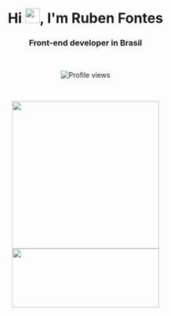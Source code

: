<h1 align="center">Hi <img src="https://raw.githubusercontent.com/kaueMarques/kaueMarques/master/hi.gif" width="30px">, I'm Ruben Fontes</h1>
<h3 align="center">Front-end developer in Brasil</h3>
<br>
<p align="center"> <img src="https://komarev.com/ghpvc/?username=maykbrito&color=yellow" alt="Profile views" /> </p>
<br>
<p align="center">
<img width="300px" src="https://github-readme-stats.vercel.app/api?username=RubenFontes&theme=github_dark&show_icons=true)"/>
<img width="300px" height="120px" src="https://github-readme-stats.vercel.app/api/top-langs/?username=RubenFontes&layout=compact&theme=github_dark"/>
</p>
